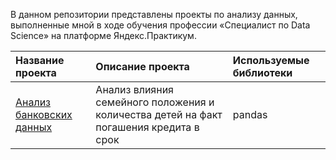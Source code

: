 В данном репозитории представлены проекты по анализу данных, выполненные мной в ходе обучения профессии «Специалист по Data Science» на платформе Яндекс.Практикум.

| Название проекта | Описание проекта | Используемые библиотеки |
| :---------------------- | :---------------------- | :---------------------- |
| [Анализ банковских данных](project_1_bank_data_analysis) | Анализ влияния семейного положения и количества детей на факт погашения кредита в срок | pandas |